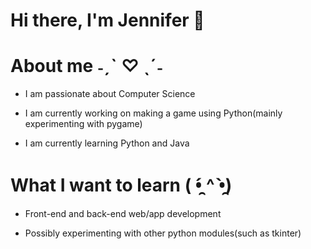 # Hi there, I'm Jennifer 👋

# About me ˗ˏˋ ♡ ˎˊ˗

- I am passionate about Computer Science 

- I am currently working on making a game using Python(mainly experimenting with pygame)

- I am currently learning Python and Java

# What I want to learn ( •̯́ ^ •̯̀)

- Front-end and back-end web/app development

- Possibly experimenting with other python modules(such as tkinter)
<!--
**chxnifer/chxnifer** is a ✨ _special_ ✨ repository because its `README.md` (this file) appears on your GitHub profile.

Here are some ideas to get you started:

- 🔭 I’m currently working on ...
- 🌱 I’m currently learning ...
- 👯 I’m looking to collaborate on ...
- 🤔 I’m looking for help with ...
- 💬 Ask me about ...
- 📫 How to reach me: ...
- 😄 Pronouns: ...
- ⚡ Fun fact: ...
-->
